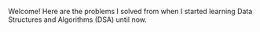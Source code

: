 Welcome! Here are the problems I solved from when I started learning Data Structures and Algorithms (DSA) until now.
